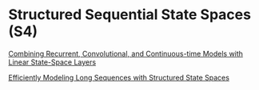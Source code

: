 # Structured Sequential State Spaces (S4)

[Combining Recurrent, Convolutional, and Continuous-time
Models with Linear State-Space Layers](https://arxiv.org/pdf/2110.13985)

[Efficiently Modeling Long Sequences with Structured State Spaces](https://arxiv.org/pdf/2111.00396)